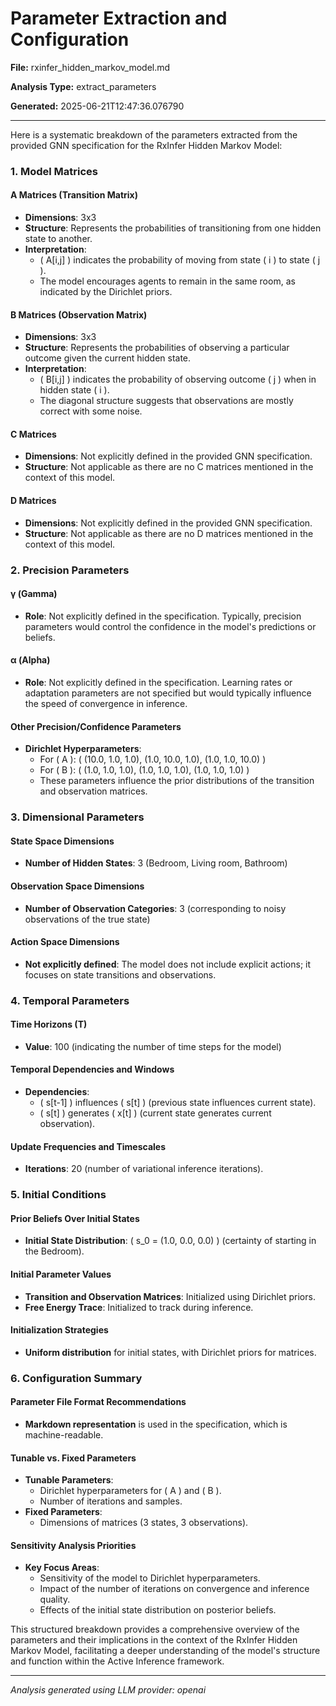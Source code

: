 # Parameter Extraction and Configuration

**File:** rxinfer_hidden_markov_model.md

**Analysis Type:** extract_parameters

**Generated:** 2025-06-21T12:47:36.076790

---

Here is a systematic breakdown of the parameters extracted from the provided GNN specification for the RxInfer Hidden Markov Model:

### 1. Model Matrices
#### A Matrices (Transition Matrix)
- **Dimensions**: 3x3
- **Structure**: Represents the probabilities of transitioning from one hidden state to another.
- **Interpretation**: 
  - \( A[i,j] \) indicates the probability of moving from state \( i \) to state \( j \).
  - The model encourages agents to remain in the same room, as indicated by the Dirichlet priors.

#### B Matrices (Observation Matrix)
- **Dimensions**: 3x3
- **Structure**: Represents the probabilities of observing a particular outcome given the current hidden state.
- **Interpretation**: 
  - \( B[i,j] \) indicates the probability of observing outcome \( j \) when in hidden state \( i \).
  - The diagonal structure suggests that observations are mostly correct with some noise.

#### C Matrices
- **Dimensions**: Not explicitly defined in the provided GNN specification.
- **Structure**: Not applicable as there are no C matrices mentioned in the context of this model.

#### D Matrices
- **Dimensions**: Not explicitly defined in the provided GNN specification.
- **Structure**: Not applicable as there are no D matrices mentioned in the context of this model.

### 2. Precision Parameters
#### γ (Gamma)
- **Role**: Not explicitly defined in the specification. Typically, precision parameters would control the confidence in the model's predictions or beliefs.

#### α (Alpha)
- **Role**: Not explicitly defined in the specification. Learning rates or adaptation parameters are not specified but would typically influence the speed of convergence in inference.

#### Other Precision/Confidence Parameters
- **Dirichlet Hyperparameters**: 
  - For \( A \): \( (10.0, 1.0, 1.0), (1.0, 10.0, 1.0), (1.0, 1.0, 10.0) \)
  - For \( B \): \( (1.0, 1.0, 1.0), (1.0, 1.0, 1.0), (1.0, 1.0, 1.0) \)
  - These parameters influence the prior distributions of the transition and observation matrices.

### 3. Dimensional Parameters
#### State Space Dimensions
- **Number of Hidden States**: 3 (Bedroom, Living room, Bathroom)

#### Observation Space Dimensions
- **Number of Observation Categories**: 3 (corresponding to noisy observations of the true state)

#### Action Space Dimensions
- **Not explicitly defined**: The model does not include explicit actions; it focuses on state transitions and observations.

### 4. Temporal Parameters
#### Time Horizons (T)
- **Value**: 100 (indicating the number of time steps for the model)

#### Temporal Dependencies and Windows
- **Dependencies**: 
  - \( s[t-1] \) influences \( s[t] \) (previous state influences current state).
  - \( s[t] \) generates \( x[t] \) (current state generates current observation).

#### Update Frequencies and Timescales
- **Iterations**: 20 (number of variational inference iterations).

### 5. Initial Conditions
#### Prior Beliefs Over Initial States
- **Initial State Distribution**: \( s_0 = (1.0, 0.0, 0.0) \) (certainty of starting in the Bedroom).

#### Initial Parameter Values
- **Transition and Observation Matrices**: Initialized using Dirichlet priors.
- **Free Energy Trace**: Initialized to track during inference.

#### Initialization Strategies
- **Uniform distribution** for initial states, with Dirichlet priors for matrices.

### 6. Configuration Summary
#### Parameter File Format Recommendations
- **Markdown representation** is used in the specification, which is machine-readable.

#### Tunable vs. Fixed Parameters
- **Tunable Parameters**: 
  - Dirichlet hyperparameters for \( A \) and \( B \).
  - Number of iterations and samples.
- **Fixed Parameters**: 
  - Dimensions of matrices (3 states, 3 observations).

#### Sensitivity Analysis Priorities
- **Key Focus Areas**: 
  - Sensitivity of the model to Dirichlet hyperparameters.
  - Impact of the number of iterations on convergence and inference quality.
  - Effects of the initial state distribution on posterior beliefs.

This structured breakdown provides a comprehensive overview of the parameters and their implications in the context of the RxInfer Hidden Markov Model, facilitating a deeper understanding of the model's structure and function within the Active Inference framework.

---

*Analysis generated using LLM provider: openai*
